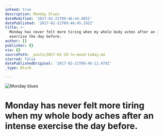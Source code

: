```yaml
---
inFeed: true
description: Monday blues
dateModified: '2017-02-21T09:46:44.485Z'
datePublished: '2017-02-21T09:46:45.192Z'
title: >-
  Monday has never felt more tiring when my whole body aches after an intense
  exercise the day before.
author: []
publisher: {}
via: {}
sourcePath: _posts/2017-02-20-le-mood-today.md
starred: false
datePublishedOriginal: '2017-02-21T09:46:11.479Z'
_type: Blurb

---
```

![Monday blues](https://the-grid-user-content.s3-us-west-2.amazonaws.com/6cb8de56-bb74-4d07-b579-509ceebbcd7f.jpg)

# Monday has never felt more tiring when my whole body aches after an intense exercise the day before.